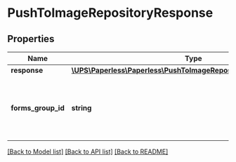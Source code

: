 # PushToImageRepositoryResponse

## Properties
Name | Type | Description | Notes
------------ | ------------- | ------------- | -------------
**response** | [**\UPS\Paperless\Paperless\PushToImageRepositoryResponseResponse**](PushToImageRepositoryResponseResponse.md) |  | 
**forms_group_id** | **string** | FormsGroupID is a consolidated ID representing one or multiple DocumentID(s).  N/A | [optional] 

[[Back to Model list]](../../README.md#documentation-for-models) [[Back to API list]](../../README.md#documentation-for-api-endpoints) [[Back to README]](../../README.md)

